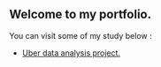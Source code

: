 ## Welcome to my portfolio.

You can visit some of my study below :

- [Uber data analysis project.](https://nbviewer.jupyter.org/github/yrahan/uber/blob/master/Uber%20Data%20Analysis%20Project.ipynb)


